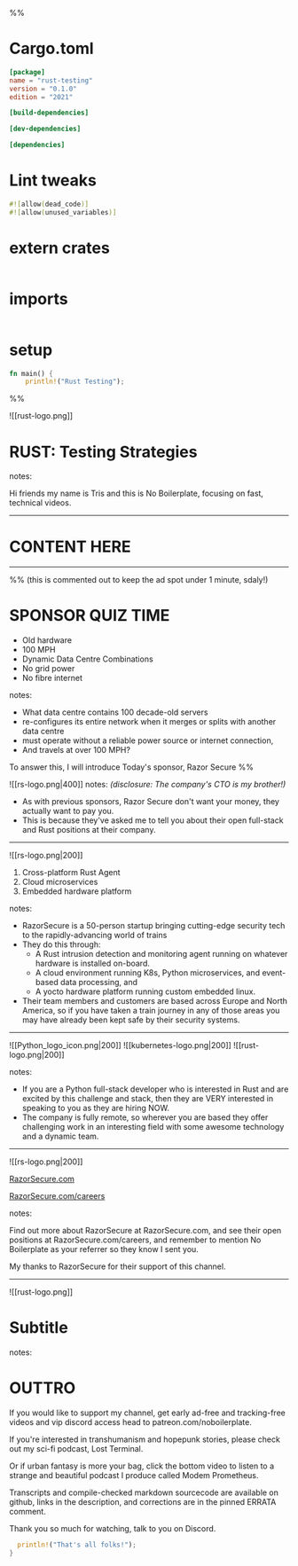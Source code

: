 %%
<style>
:root {--r-code-font: "FiraCode Nerd Font";}
</style>

# Cargo.toml 
```toml
[package]
name = "rust-testing"
version = "0.1.0"
edition = "2021"

[build-dependencies]

[dev-dependencies]

[dependencies]
```

# Lint tweaks
```rust
#![allow(dead_code)]
#![allow(unused_variables)]
```

# extern crates

```rust

```

# imports
```rust
```

# setup

```rust
fn main() {
	println!("Rust Testing");

```
%%

![[rust-logo.png]]

# RUST: Testing Strategies

notes:

Hi friends my name is Tris and this is No Boilerplate, focusing on fast, technical videos.


---

# CONTENT HERE


---
%% (this is commented out to keep the ad spot under 1 minute, sdaly!)
# SPONSOR QUIZ TIME
- Old hardware
- 100 MPH
- Dynamic Data Centre Combinations
- No grid power
- No fibre internet

notes:

- What data centre contains 100 decade-old servers
- re-configures its entire network when it merges or splits with another data centre
- must operate without a reliable power source or internet connection,
- And travels at over 100 MPH?

To answer this, I will introduce Today's sponsor, Razor Secure
%%

<!-- slide bg="[[rs-train.jpg]]" -->

![[rs-logo.png|400]]
notes:
_(disclosure: The company's CTO is my brother!)_

- As with previous sponsors, Razor Secure don't want your money, they actually want to pay you.
- This is because they've asked me to tell you about their open full-stack and Rust positions at their company.

---

<!-- slide bg="[[rs-train.jpg]]" -->

![[rs-logo.png|200]]

1. Cross-platform Rust Agent
2. Cloud microservices
3. Embedded hardware platform

notes:

- RazorSecure is a 50-person startup bringing cutting-edge security tech to the rapidly-advancing world of trains
- They do this through:
   - A Rust intrusion detection and monitoring agent running on whatever hardware is installed on-board.
   - A cloud environment running K8s, Python microservices, and event-based data processing, and
   - A yocto hardware platform running custom embedded linux.
- Their team members and customers are based across Europe and North America, so if you have taken a train journey in any of those areas you may have already been kept safe by their security systems.

---

<!-- slide bg="[[rs-train2.jpg]]" -->
<split even>

![[Python_logo_icon.png|200]]
![[kubernetes-logo.png|200]]
![[rust-logo.png|200]]

</split>

notes:

- If you are a Python full-stack developer who is interested in Rust and are excited by this challenge and stack, then they are VERY interested in speaking to you as they are hiring NOW.
- The company is fully remote, so wherever you are based they offer challenging work in an interesting field with some awesome technology and a dynamic team.

---

![[rs-logo.png|200]]

[RazorSecure.com](https://www.razorsecure.com/)


[RazorSecure.com/careers](https://www.razorsecure.com/careers)

notes:

Find out more about RazorSecure at RazorSecure.com, and see their
open positions at RazorSecure.com/careers, and remember to mention No Boilerplate as your referrer so they know I sent you.

My thanks to RazorSecure for their support of this channel.


---


![[rust-logo.png]]

# Subtitle 


notes:

# OUTTRO

If you would like to support my channel, get early ad-free and tracking-free videos and vip discord access head to patreon.com/noboilerplate.

If you're interested in transhumanism and hopepunk stories, please check out my sci-fi podcast, Lost Terminal.

Or if urban fantasy is more your bag, click the bottom video to listen to a strange and beautiful podcast I produce called Modem Prometheus.

Transcripts and compile-checked markdown sourcecode are available on github, links in the description, and corrections are in the pinned ERRATA comment.

Thank you so much for watching, talk to you on Discord.

```rust
  println!("That's all folks!");
} 
```